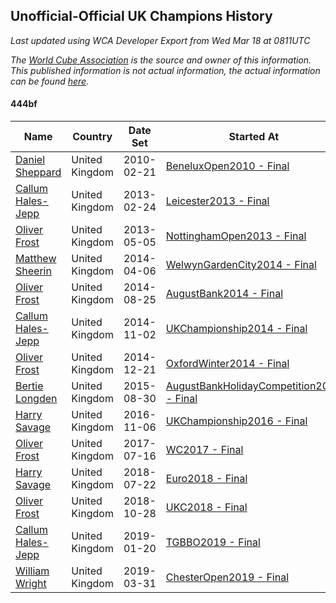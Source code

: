 ## Unofficial-Official UK Champions History

*Last updated using WCA Developer Export from Wed Mar 18 at 0811UTC*

*The [World Cube Association](https://www.worldcubeassociation.org) is the source and owner of this information. This published information is not actual information, the actual information can be found [here](https://www.worldcubeassociation.org/results).*

#### 444bf

|Name|Country|Date Set|Started At|Ended At|Days Held|  
|--|--|--|--|--|--|  
|[Daniel Sheppard](https://www.worldcubeassociation.org/persons/2009SHEP01)|United Kingdom|2010-02-21|[BeneluxOpen2010 - Final](https://www.worldcubeassociation.org/competitions/BeneluxOpen2010/results/all#e444bf_f)|1 year after [IrishOpen2012](https://www.worldcubeassociation.org/competitions/IrishOpen2012/results/all#e444bf_f)|1087|  
|[Callum Hales-Jepp](https://www.worldcubeassociation.org/persons/2012HALE01)|United Kingdom|2013-02-24|[Leicester2013 - Final](https://www.worldcubeassociation.org/competitions/Leicester2013/results/all#e444bf_f)|[NottinghamOpen2013 - Final](https://www.worldcubeassociation.org/competitions/NottinghamOpen2013/results/all#e444bf_f)|70|  
|[Oliver Frost](https://www.worldcubeassociation.org/persons/2012FROS01)|United Kingdom|2013-05-05|[NottinghamOpen2013 - Final](https://www.worldcubeassociation.org/competitions/NottinghamOpen2013/results/all#e444bf_f)|[WelwynGardenCity2014 - Final](https://www.worldcubeassociation.org/competitions/WelwynGardenCity2014/results/all#e444bf_f)|336|  
|[Matthew Sheerin](https://www.worldcubeassociation.org/persons/2009SHEE01)|United Kingdom|2014-04-06|[WelwynGardenCity2014 - Final](https://www.worldcubeassociation.org/competitions/WelwynGardenCity2014/results/all#e444bf_f)|[AugustBank2014 - Final](https://www.worldcubeassociation.org/competitions/AugustBank2014/results/all#e444bf_f)|141|  
|[Oliver Frost](https://www.worldcubeassociation.org/persons/2012FROS01)|United Kingdom|2014-08-25|[AugustBank2014 - Final](https://www.worldcubeassociation.org/competitions/AugustBank2014/results/all#e444bf_f)|[UKChampionship2014 - Final](https://www.worldcubeassociation.org/competitions/UKChampionship2014/results/all#e444bf_f)|69|  
|[Callum Hales-Jepp](https://www.worldcubeassociation.org/persons/2012HALE01)|United Kingdom|2014-11-02|[UKChampionship2014 - Final](https://www.worldcubeassociation.org/competitions/UKChampionship2014/results/all#e444bf_f)|[OxfordWinter2014 - Final](https://www.worldcubeassociation.org/competitions/OxfordWinter2014/results/all#e444bf_f)|49|  
|[Oliver Frost](https://www.worldcubeassociation.org/persons/2012FROS01)|United Kingdom|2014-12-21|[OxfordWinter2014 - Final](https://www.worldcubeassociation.org/competitions/OxfordWinter2014/results/all#e444bf_f)|[AugustBankHolidayCompetition2015 - Final](https://www.worldcubeassociation.org/competitions/AugustBankHolidayCompetition2015/results/all#e444bf_f)|252|  
|[Bertie Longden](https://www.worldcubeassociation.org/persons/2014LONG06)|United Kingdom|2015-08-30|[AugustBankHolidayCompetition2015 - Final](https://www.worldcubeassociation.org/competitions/AugustBankHolidayCompetition2015/results/all#e444bf_f)|1 year after [AugustBankHolidayCompetition2015](https://www.worldcubeassociation.org/competitions/AugustBankHolidayCompetition2015/results/all#e444bf_f)|366|  
|[Harry Savage](https://www.worldcubeassociation.org/persons/2013SAVA01)|United Kingdom|2016-11-06|[UKChampionship2016 - Final](https://www.worldcubeassociation.org/competitions/UKChampionship2016/results/all#e444bf_f)|[WC2017 - Final](https://www.worldcubeassociation.org/competitions/WC2017/results/all#e444bf_f)|252|  
|[Oliver Frost](https://www.worldcubeassociation.org/persons/2012FROS01)|United Kingdom|2017-07-16|[WC2017 - Final](https://www.worldcubeassociation.org/competitions/WC2017/results/all#e444bf_f)|1 year after [WC2017](https://www.worldcubeassociation.org/competitions/WC2017/results/all#e444bf_f)|365|  
|[Harry Savage](https://www.worldcubeassociation.org/persons/2013SAVA01)|United Kingdom|2018-07-22|[Euro2018 - Final](https://www.worldcubeassociation.org/competitions/Euro2018/results/all#e444bf_f)|[UKC2018 - Final](https://www.worldcubeassociation.org/competitions/UKC2018/results/all#e444bf_f)|98|  
|[Oliver Frost](https://www.worldcubeassociation.org/persons/2012FROS01)|United Kingdom|2018-10-28|[UKC2018 - Final](https://www.worldcubeassociation.org/competitions/UKC2018/results/all#e444bf_f)|[TGBBO2019 - Final](https://www.worldcubeassociation.org/competitions/TGBBO2019/results/all#e444bf_f)|84|  
|[Callum Hales-Jepp](https://www.worldcubeassociation.org/persons/2012HALE01)|United Kingdom|2019-01-20|[TGBBO2019 - Final](https://www.worldcubeassociation.org/competitions/TGBBO2019/results/all#e444bf_f)|[ChesterOpen2019 - Final](https://www.worldcubeassociation.org/competitions/ChesterOpen2019/results/all#e444bf_f)|70|  
|[William Wright](https://www.worldcubeassociation.org/persons/2015WRIG07)|United Kingdom|2019-03-31|[ChesterOpen2019 - Final](https://www.worldcubeassociation.org/competitions/ChesterOpen2019/results/all#e444bf_f)|Ongoing|353|  
